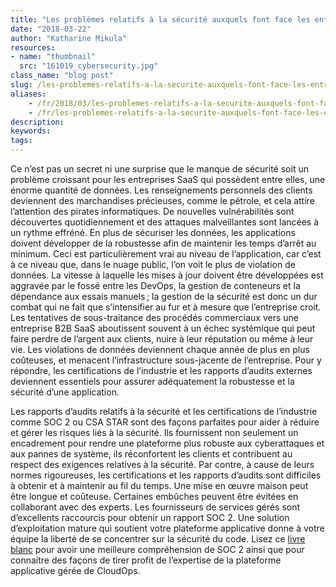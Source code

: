```yaml
---
title: "Les problèmes relatifs à la sécurité auxquels font face les entreprises SaaS"
date: "2018-03-22"
author: "Katharine Mikula"
resources:
- name: "thumbnail"
  src: "161019_cybersecurity.jpg"
class_name: "blog post"
slug: /les-problemes-relatifs-a-la-securite-auxquels-font-face-les-entreprises-saas
aliases:
    - /fr/2018/03/les-problemes-relatifs-a-la-securite-auxquels-font-face-les-entreprises-saas/
    - /fr/les-problemes-relatifs-a-la-securite-auxquels-font-face-les-entreprises-saas
description:
keywords:
tags:
---
```


<p>Ce n’est pas un secret ni une surprise que le manque de sécurité soit un problème croissant pour les entreprises SaaS qui possèdent entre elles, une énorme quantité de données. Les renseignements personnels des clients deviennent des marchandises précieuses, comme le pétrole, et cela attire l’attention des pirates informatiques. De nouvelles vulnérabilités sont découvertes quotidiennement et des attaques malveillantes sont lancées à un rythme effréné. En plus de sécuriser les données, les applications doivent développer de la robustesse afin de maintenir les temps d’arrêt au minimum. Ceci est particulièrement vrai au niveau de l’application, car c’est à ce niveau que, dans le nuage public, l’on voit le plus de violation de données. La vitesse à laquelle les mises à jour doivent être développées est aggravée par le fossé entre les DevOps, la gestion de conteneurs et la dépendance aux essais manuels ; la gestion de la sécurité est donc un dur combat qui ne fait que s’intensifier au fur et à mesure que l’entreprise croit. Les tentatives de sous-traitance des procédés commerciaux vers une entreprise B2B SaaS aboutissent souvent à un échec systémique qui peut faire perdre de l’argent aux clients, nuire à leur réputation ou même à leur vie. Les violations de données deviennent chaque année de plus en plus coûteuses, et menacent l’infrastructure sous-jacente de l’entreprise. Pour y répondre, les certifications de l’industrie et les rapports d’audits externes deviennent essentiels pour assurer adéquatement la robustesse et la sécurité d’une application.</p>

<p>Les rapports d’audits relatifs à la sécurité et les certifications de l’industrie comme SOC 2 ou CSA STAR sont des façons parfaites pour aider à réduire et gérer les risques liés à la sécurité. Ils fournissent non seulement un encadrement pour rendre une plateforme plus robuste aux cyberattaques et aux pannes de système, ils réconfortent les clients et contribuent au respect des exigences relatives à la sécurité. Par contre, à cause de leurs normes rigoureuses, les certifications et les rapports d’audits sont difficiles à obtenir et à maintenir au fil du temps. Une mise en œuvre maison peut être longue et coûteuse. Certaines embûches peuvent être évitées en collaborant avec des experts. Les fournisseurs de services gérés sont d’excellents raccourcis pour obtenir un rapport SOC 2. Une solution d’exploitation mature qui soutient votre plateforme applicative donne à votre équipe la liberté de se concentrer sur la sécurité du code. Lisez ce <a href="https://www.cloudops.com/fr/ressources/documents-reference/en-route-vers-le-saas/" target="_blank">livre blanc</a> pour avoir une meilleure compréhension de SOC 2 ainsi que pour connaitre des façons de tirer profit de l’expertise de la plateforme applicative gérée de CloudOps.</p>
